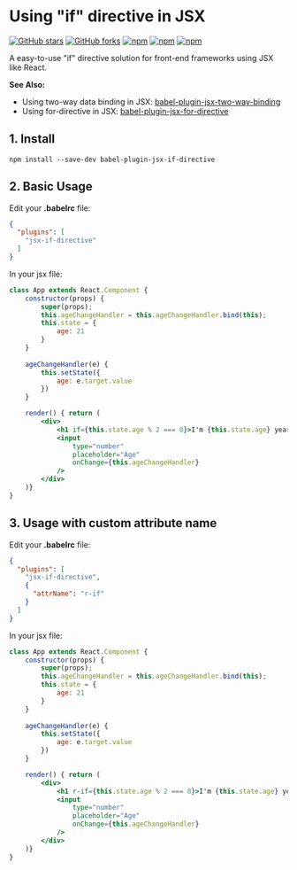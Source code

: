 # Using "if" directive in JSX

[![GitHub stars](https://img.shields.io/github/stars/HuQingyang/babel-plugin-jsx-if-directive.svg?style=social&label=Stars&style=plastic)](https://github.com/HuQingyang/babel-plugin-jsx-if-directive)
[![GitHub forks](https://img.shields.io/github/forks/HuQingyang/babel-plugin-jsx-if-directive.svg?style=social&label=Fork&style=plastic)](https://github.com/HuQingyang/babel-plugin-jsx-if-directive)
[![npm](https://img.shields.io/npm/dw/babel-plugin-jsx-if-directive.svg)](https://www.npmjs.com/package/babel-plugin-jsx-if-directive)
[![npm](https://img.shields.io/npm/v/babel-plugin-jsx-if-directive.svg)](https://www.npmjs.com/package/babel-plugin-jsx-if-directive)
[![npm](https://img.shields.io/npm/l/babel-plugin-jsx-if-directive.svg)](https://www.npmjs.com/package/babel-plugin-jsx-if-directive)

A easy-to-use "if" directive solution for front-end frameworks using JSX like React.


**See Also:**
* Using two-way data binding in JSX: [babel-plugin-jsx-two-way-binding](https://github.com/HuQingyang/babel-plugin-jsx-two-way-binding) 
* Using for-directive in JSX: [babel-plugin-jsx-for-directive](https://github.com/HuQingyang/babel-plugin-jsx-for-directive)


## 1. Install
`npm install --save-dev babel-plugin-jsx-if-directive`

## 2. Basic Usage
Edit your __.babelrc__ file:
```json
{
  "plugins": [
    "jsx-if-directive"
  ]
}
```
In your jsx file:
```jsx harmony
class App extends React.Component {
    constructor(props) {
        super(props);
        this.ageChangeHandler = this.ageChangeHandler.bind(this);
        this.state = {
            age: 21
        }
    }
    
    ageChangeHandler(e) {
        this.setState({
            age: e.target.value
        })
    }

    render() { return (
        <div>
            <h1 if={this.state.age % 2 === 0}>I'm {this.state.age} year's old.</h1>
            <input
                type="number"
                placeholder="Age"
                onChange={this.ageChangeHandler}
            />
        </div>
    )}
}
```

## 3. Usage with custom attribute name
Edit your __.babelrc__ file:
```json
{
  "plugins": [
    "jsx-if-directive", 
    { 
      "attrName": "r-if" 
    }
  ]
}
```

In your jsx file:
```jsx harmony
class App extends React.Component {
    constructor(props) {
        super(props);
        this.ageChangeHandler = this.ageChangeHandler.bind(this);
        this.state = {
            age: 21
        }
    }
    
    ageChangeHandler(e) {
        this.setState({
            age: e.target.value
        })
    }

    render() { return (
        <div>
            <h1 r-if={this.state.age % 2 === 0}>I'm {this.state.age} year's old.</h1>
            <input
                type="number"
                placeholder="Age"
                onChange={this.ageChangeHandler}
            />
        </div>
    )}
}
```